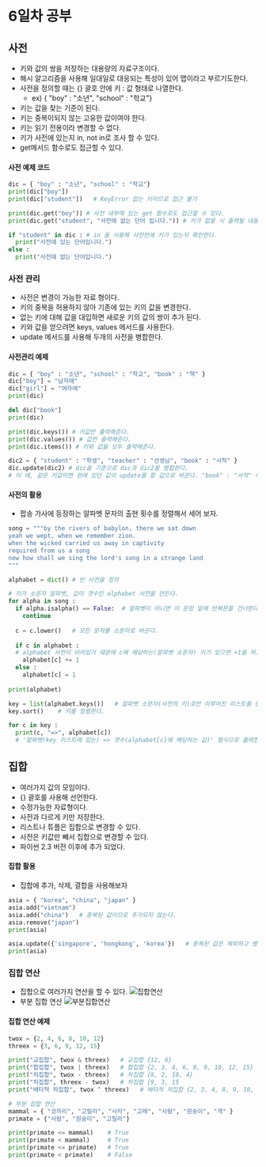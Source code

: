 # 6일차 공부

## 사전
- 키와 값의 쌍을 저장하는 대용량의 자료구조이다.
- 해시 알고리즘을 사용해 일대일로 대응되는 특성이 있어 맵이라고 부르기도한다.
- 사전을 정의할 때는 {} 괄호 안에 키 : 값 형태로 나열한다.
  - ex) { "boy" : "소년", "school" : "학교"}
- 키는 값을 찾는 기준이 된다.
- 키는 중복이되지 않는 고유한 값이여야 한다.
- 키는 읽기 전용이라 변경할 수 없다.
- 키가 사전에 있는지 in, not in로 조사 할 수 있다.
- get메서드 함수로도 접근할 수 있다.

#### 사전 예제 코드
```python
dic = { "boy" : "소년", "school" : "학교"}
print(dic["boy"])
print(dic["student"])   # KeyError 없는 키이므로 접근 불가

print(dic.get("boy")) # 사전 내부에 있는 get 함수로도 접근할 수 있다.
print(dic.get("student", "사전에 없는 단어 입니다.")) # 키가 없을 시 출력될 내용을 지정해 줄 수 있다.

if "student" in dic : # in 을 사용해 사전안에 키가 있는지 확인한다.
  print("사전에 있는 단어입니다.")
else :
  print("사전에 없는 단어입니다.")
```

### 사전 관리
- 사전은 변경이 가능한 자료 형이다.
- 키의 중복을 허용하지 않아 기존에 있는 키의 값을 변경한다.
- 없는 키에 대해 값을 대입하면 새로운 키의 값의 쌍이 추가 된다.
- 키와 값을 얻으려면 keys, values 메서드를 사용한다.
- update 메서드를 사용해 두개의 사전을 병합한다.

#### 사전관리 예제
```python
dic = { "boy" : "소년", "school" : "학교", "book" : "책" }
dic["boy"] = "남자애"
dic["girl"] = "여자애"
print(dic)

del dic["book"]
print(dic)

print(dic.keys()) # 키값만 출력해준다.
print(dic.values()) # 값만 출력해준다.
print(dic.items()) # 키와 값을 모두 출력해준다.

dic2 = { "student" : "학생", "teacher" : "선생님", "book" : "서적" }
dic.update(dic2) # dic을 기준으로 dic과 dic2를 병합한다. 
# 이 때, 같은 키값이면 원래 있던 값이 update를 할 값으로 바꾼다. "book" : "서적" 이 된다.

```


#### 사전의 활용
- 팝송 가사에 등장하는 알파벳 문자의 출현 횟수를 정렬해서 세어 보자.
```python
song = """by the rivers of babylon, there we sat down
yeah we wept, when we remember zion.
when the wicked carried us away in captivity
required from us a song
new how shall we sing the lord's song in a strange land
"""

alphabet = dict() # 빈 사전을 정의

# 키가 소문자 알파벳, 값이 갯수인 alphabet 사전을 만든다.
for alpha in song :
  if alpha.isalpha() == False:  # 알파벳이 아니면 이 문장 밑에 반복문을 건너뛴다.
    continue
  
  c = c.lower()   # 모든 문자를 소문자로 바꾼다.
  
  if c in alphabet :    
  # alphabet 사전이 비어있기 때문에 c에 해당하는(알파벳 소문자) 키가 있으면 +1을 하고 없으면 1의 값을 가진 키와 값을 만든다.
    alphabet[c] += 1
  else :
    alphabet[c] = 1
    
print(alphabet)

key = list(alphabet.keys())   # 알파벳 소문자(사전의 키)로만 이루어진 리스트를 만든다.
key.sort()    # 키를 정렬한다.

for c in key :
  print(c, "=>", alphabet[c])  
  # '알파벳(key 리스트에 있는) => 갯수(alphabet[c]에 해당하는 값)' 형식으로 출력한다 
```

## 집합
- 여러가지 값의 모임이다.
- {} 괄호를 사용해 선언한다.
- 수정가능한 자료형이다.
- 사전과 다르게 키만 저장한다.
- 리스트나 튜플은 집합으로 변경할 수 있다.
- 사전은 키값만 빼서 집합으로 변경할 수 있다.
- 파이썬 2.3 버전 이후에 추가 되었다.

#### 집합 활용
- 집합에 추가, 삭제, 결합을 사용해보자
```python
asia = { "korea", "china", "japan" }
asia.add("vietnam")
asia.add("china")   # 중복된 값이므로 추가되지 않는다.
asia.remove("japan")
print(asia)

asia.update({'singapore', 'hongkong', 'korea'})   # 중복된 값은 제외하고 병합된다.
print(asia)
```

### 집합 연산
- 집합으로 여러가지 연산을 할 수 있다.
![집합연산](https://user-images.githubusercontent.com/58713853/71399545-4dfaf200-2667-11ea-8ec3-00a72b34e318.PNG)
- 부분 집합 연산
![부분집합연산](https://user-images.githubusercontent.com/58713853/71399546-4dfaf200-2667-11ea-9030-d67c0e242973.PNG)

#### 집합 연산 예제
```python
twox = {2, 4, 6, 8, 10, 12}
threex = {3, 6, 9, 12, 15}

print("교집합", twox & threex)   # 교집합 {12, 6}
print("합집합", twox | threex)   # 합집합 {2, 3, 4, 6, 8, 9, 10, 12, 15} 
print("차집합", twox - threex)   # 차집합 {8, 2, 10, 4} 
print("차집합", threex - twox)   # 차집합 {9, 3, 15
print("배타적 차집합", twox ^ threex)   # 배타적 차집합 {2, 3, 4, 8, 9, 10, 15}

# 부분 집합 연산
mammal = { "코끼리", "고릴라", "사자", "고래", "사람", "원숭이", "개" }
primate = {"사람", "원숭이", "고릴라"}

print(primate <= mammal)    # True
print(primate < mammal)     # True
print(primate <= primate)   # True
print(primate < primate)    # False
```
